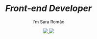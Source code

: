 

<!--
**Sara01romao/Sara01romao** is a ✨ _special_ ✨ repository because its `README.md` (this file) appears on your GitHub profile.-->
<!-- 
 <img src="https://user-images.githubusercontent.com/46323667/167675818-6774373c-e6b5-48f3-a552-e83413f16680.svg" min-width="250px" max-width="300px" align="right" alt="Ilustração notebook"/> -->
 


 <h1 align='center'><em>Front-end Developer</em></h1> 

<p align='center'>I'm Sara Romão</p>

<div align='center'>
  <a href="https://sara01romao.github.io/portfolio/">
    <img src="https://img.shields.io/badge/-Portfólio-633bbc?style=flat-square&logo=appveyor&logoColor=white" />
  </a>
  <a href="https://www.linkedin.com/in/sara-romao/">
    <img src="https://img.shields.io/badge/-Linkedin-633bbc?style=flat-square&logo=Linkedin&logoColor=white" />
  </a>

 
</div>
 
 

 




